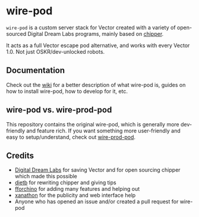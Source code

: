 # wire-pod

`wire-pod` is a custom server stack for Vector created with a variety of open-sourced Digital Dream Labs programs, mainly based on [chipper](https://github.com/digital-dream-labs/chipper).

It acts as a full Vector escape pod alternative, and works with every Vector 1.0. Not just OSKR/dev-unlocked robots.

## Documentation

Check out the [wiki](https://github.com/kercre123/wire-pod/wiki) for a better description of what wire-pod is, guides on how to install wire-pod, how to develop for it, etc.

## wire-pod vs. wire-prod-pod

This repository contains the original wire-pod, which is generally more dev-friendly and feature rich. If you want something more user-friendly and easy to setup/understand, check out [wire-prod-pod](https://github.com/kercre123/wire-prod-pod).

## Credits

- [Digital Dream Labs](https://github.com/digital-dream-labs) for saving Vector and for open sourcing chipper which made this possible
- [dietb](https://github.com/dietb) for rewriting chipper and giving tips
- [fforchino](https://github.com/fforchino) for adding many features and helping out
- [xanathon](https://github.com/xanathon) for the publicity and web interface help
- Anyone who has opened an issue and/or created a pull request for wire-pod
